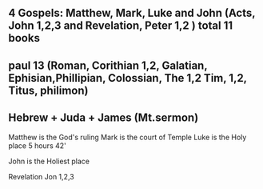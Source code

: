 

## 4 Gospels: Matthew, Mark, Luke and John  (Acts, John 1,2,3 and Revelation, Peter 1,2 ) total 11 books  

## paul 13 (Roman, Corithian 1,2, Galatian, Ephisian,Phillipian, Colossian, The 1,2 Tim, 1,2, Titus, philimon)

## Hebrew + Juda + James (Mt.sermon)


Matthew is the God's ruling
Mark is the court of Temple
Luke is the Holy place
5 hours 42'

John is the Holiest place

Revelation
Jon 1,2,3 


